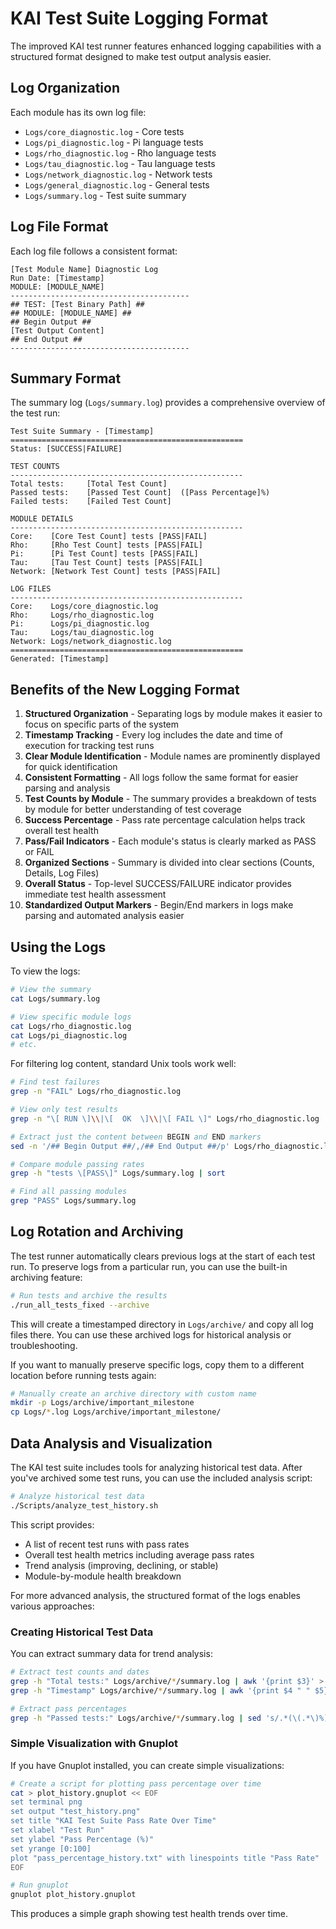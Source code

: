# KAI Test Suite Logging Format

The improved KAI test runner features enhanced logging capabilities with a structured format designed to make test output analysis easier.

## Log Organization

Each module has its own log file:

- `Logs/core_diagnostic.log` - Core tests
- `Logs/pi_diagnostic.log` - Pi language tests
- `Logs/rho_diagnostic.log` - Rho language tests 
- `Logs/tau_diagnostic.log` - Tau language tests
- `Logs/network_diagnostic.log` - Network tests
- `Logs/general_diagnostic.log` - General tests
- `Logs/summary.log` - Test suite summary

## Log File Format

Each log file follows a consistent format:

```
[Test Module Name] Diagnostic Log
Run Date: [Timestamp]
MODULE: [MODULE_NAME]
----------------------------------------
## TEST: [Test Binary Path] ##
## MODULE: [MODULE_NAME] ##
## Begin Output ##
[Test Output Content]
## End Output ##
----------------------------------------
```

## Summary Format

The summary log (`Logs/summary.log`) provides a comprehensive overview of the test run:

```
Test Suite Summary - [Timestamp]
====================================================
Status: [SUCCESS|FAILURE]

TEST COUNTS
----------------------------------------------------
Total tests:     [Total Test Count]
Passed tests:    [Passed Test Count]  ([Pass Percentage]%)
Failed tests:    [Failed Test Count]

MODULE DETAILS
----------------------------------------------------
Core:    [Core Test Count] tests [PASS|FAIL]
Rho:     [Rho Test Count] tests [PASS|FAIL]
Pi:      [Pi Test Count] tests [PASS|FAIL]
Tau:     [Tau Test Count] tests [PASS|FAIL]
Network: [Network Test Count] tests [PASS|FAIL]

LOG FILES
----------------------------------------------------
Core:    Logs/core_diagnostic.log
Rho:     Logs/rho_diagnostic.log
Pi:      Logs/pi_diagnostic.log
Tau:     Logs/tau_diagnostic.log
Network: Logs/network_diagnostic.log
====================================================
Generated: [Timestamp]
```

## Benefits of the New Logging Format

1. **Structured Organization** - Separating logs by module makes it easier to focus on specific parts of the system
2. **Timestamp Tracking** - Every log includes the date and time of execution for tracking test runs
3. **Clear Module Identification** - Module names are prominently displayed for quick identification
4. **Consistent Formatting** - All logs follow the same format for easier parsing and analysis
5. **Test Counts by Module** - The summary provides a breakdown of tests by module for better understanding of test coverage
6. **Success Percentage** - Pass rate percentage calculation helps track overall test health
7. **Pass/Fail Indicators** - Each module's status is clearly marked as PASS or FAIL
8. **Organized Sections** - Summary is divided into clear sections (Counts, Details, Log Files)
9. **Overall Status** - Top-level SUCCESS/FAILURE indicator provides immediate test health assessment
10. **Standardized Output Markers** - Begin/End markers in logs make parsing and automated analysis easier

## Using the Logs

To view the logs:

```bash
# View the summary
cat Logs/summary.log

# View specific module logs
cat Logs/rho_diagnostic.log
cat Logs/pi_diagnostic.log
# etc.
```

For filtering log content, standard Unix tools work well:

```bash
# Find test failures
grep -n "FAIL" Logs/rho_diagnostic.log

# View only test results 
grep -n "\[ RUN \]\\|\[  OK  \]\\|\[ FAIL \]" Logs/rho_diagnostic.log

# Extract just the content between BEGIN and END markers
sed -n '/## Begin Output ##/,/## End Output ##/p' Logs/rho_diagnostic.log

# Compare module passing rates
grep -h "tests \[PASS\]" Logs/summary.log | sort

# Find all passing modules
grep "PASS" Logs/summary.log
```

## Log Rotation and Archiving

The test runner automatically clears previous logs at the start of each test run. To preserve logs from a particular run, you can use the built-in archiving feature:

```bash
# Run tests and archive the results
./run_all_tests_fixed --archive
```

This will create a timestamped directory in `Logs/archive/` and copy all log files there. You can use these archived logs for historical analysis or troubleshooting.

If you want to manually preserve specific logs, copy them to a different location before running tests again:

```bash
# Manually create an archive directory with custom name
mkdir -p Logs/archive/important_milestone
cp Logs/*.log Logs/archive/important_milestone/
```

## Data Analysis and Visualization

The KAI test suite includes tools for analyzing historical test data. After you've archived some test runs, you can use the included analysis script:

```bash
# Analyze historical test data
./Scripts/analyze_test_history.sh
```

This script provides:
- A list of recent test runs with pass rates
- Overall test health metrics including average pass rates
- Trend analysis (improving, declining, or stable)
- Module-by-module health breakdown

For more advanced analysis, the structured format of the logs enables various approaches:

### Creating Historical Test Data

You can extract summary data for trend analysis:

```bash
# Extract test counts and dates
grep -h "Total tests:" Logs/archive/*/summary.log | awk '{print $3}' > total_tests_history.txt
grep -h "Timestamp" Logs/archive/*/summary.log | awk '{print $4 " " $5}' > test_dates.txt

# Extract pass percentages 
grep -h "Passed tests:" Logs/archive/*/summary.log | sed 's/.*(\(.*\)%)/\1/' > pass_percentage_history.txt
```

### Simple Visualization with Gnuplot

If you have Gnuplot installed, you can create simple visualizations:

```bash
# Create a script for plotting pass percentage over time
cat > plot_history.gnuplot << EOF
set terminal png
set output "test_history.png"
set title "KAI Test Suite Pass Rate Over Time"
set xlabel "Test Run"
set ylabel "Pass Percentage (%)"
set yrange [0:100]
plot "pass_percentage_history.txt" with linespoints title "Pass Rate"
EOF

# Run gnuplot
gnuplot plot_history.gnuplot
```

This produces a simple graph showing test health trends over time.